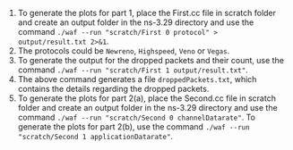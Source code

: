 1. To generate the plots for part 1, place the First.cc file in scratch folder and create an output folder in the ns-3.29 directory and use the command `./waf --run "scratch/First 0 protocol" > output/result.txt 2>&1`.
2. The protocols could be `Newreno`, `Highspeed`, `Veno` or `Vegas`.
3. To generate the output for the dropped packets and their count, use the command `./waf --run "scratch/First 1 output/result.txt"`.
4. The above command generates a file `droppedPackets.txt`, which contains the details regarding the dropped packets.
5. To generate the plots for part 2(a), place the Second.cc file in scratch folder and create an output folder in the ns-3.29 directory and use the command `./waf --run "scratch/Second 0 channelDatarate"`. To generate the plots for part 2(b), use the command `./waf --run "scratch/Second 1 applicationDatarate"`.